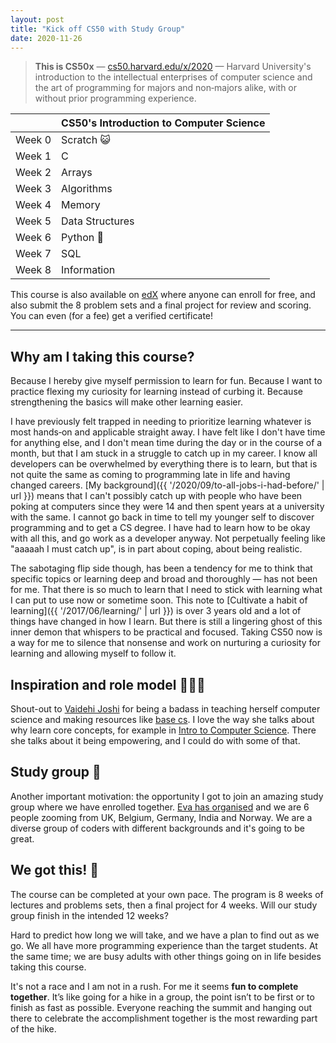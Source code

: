 ```yaml
---
layout: post
title: "Kick off CS50 with Study Group"
date: 2020-11-26
---
```


> **This is CS50x** — [cs50.harvard.edu/x/2020](https://cs50.harvard.edu/x/2020/) — Harvard University's introduction to the intellectual enterprises of computer science and the art of programming for majors and non&#8209;majors alike, with or without prior programming experience.

|        | CS50's Introduction to Computer Science |
| ------ | --------------------------------------- |
| Week 0 | Scratch 😺                              |
| Week 1 | C                                       |
| Week 2 | Arrays                                  |
| Week 3 | Algorithms                              |
| Week 4 | Memory                                  |
| Week 5 | Data Structures                         |
| Week 6 | Python 🐍                               |
| Week 7 | SQL                                     |
| Week 8 | Information                             |

This course is also available on [edX](https://cs50.edx.org/) where anyone can enroll for free, and also submit the 8 problem sets and a final project for review and scoring. You can even (for a fee) get a verified certificate!

---

## Why am I taking this course?

Because I hereby give myself permission to learn for fun. Because I want to practice flexing my curiosity for learning instead of curbing it. Because strengthening the basics will make other learning easier.

I have previously felt trapped in needing to prioritize learning whatever is most hands&#8209;on and applicable straight away. I have felt like I don't have time for anything else, and I don't mean time during the day or in the course of a month, but that I am stuck in a struggle to catch up in my career. I know all developers can be overwhelmed by everything there is to learn, but that is not quite the same as coming to programming late in life and having changed careers. [My&nbsp;background]({{ '/2020/09/to-all-jobs-i-had-before/' | url }}) means that I can't possibly catch up with people who have been poking at computers since they were 14 and then spent years at a university with the same. I&nbsp;cannot go back in time to tell my younger self to discover programming and to get a CS degree. I have had to learn how to be okay with all this, and go work as a developer anyway. Not perpetually feeling like "aaaaah I must catch up", is in part about coping, about being realistic.

The sabotaging flip side though, has been a tendency for me to think that specific topics or learning deep and broad and thoroughly — has not been for me. That there is so much to learn that I need to stick with learning what I can put to use now or sometime soon. This note to [Cultivate a habit of learning]({{ '/2017/06/learning/' | url }}) is over 3 years old and a lot of things have changed in how I learn. But there is still a lingering ghost of this inner demon that whispers to be practical and focused. Taking CS50 now is a way for me to silence that nonsense and work on nurturing a curiosity for learning and allowing myself to follow it.

## Inspiration and role model 👩🏽‍💻

Shout-out to [Vaidehi Joshi](https://twitter.com/vaidehijoshi/) for being a badass in teaching herself computer science and making resources like [base cs](https://medium.com/basecs). I love the way she talks about why learn core concepts, for example in [Intro to Computer Science](https://www.youtube.com/watch?v=J7HYbWs0OtI). There she talks about it being empowering, and I could do with some of that.

## Study group 🥳

Another important motivation: the opportunity I got to join an amazing study group where we have enrolled together. [Eva has organised](https://twitter.com/GirlsCodeMK/status/1331309708704165888) and we are 6 people zooming from UK, Belgium, Germany, India and Norway. We are a diverse group of coders with different backgrounds and it's going to be great.

## We got this! 👊

The course can be completed at your own pace. The program is 8 weeks of lectures and problems sets, then a final project for 4 weeks. Will our study group finish in the intended 12 weeks?

Hard to predict how long we will take, and we have a plan to find out as we go. We all have more programming experience than the target students. At the same time; we are busy adults with other things going on in life besides taking this course.

It's not a race and I am not in a rush. For me it seems **fun to complete together**. It’s like going for a hike in a group, the point isn’t to be first or to finish as fast as possible. Everyone reaching the summit and hanging out there to celebrate the accomplishment together is the most rewarding part of the hike.
